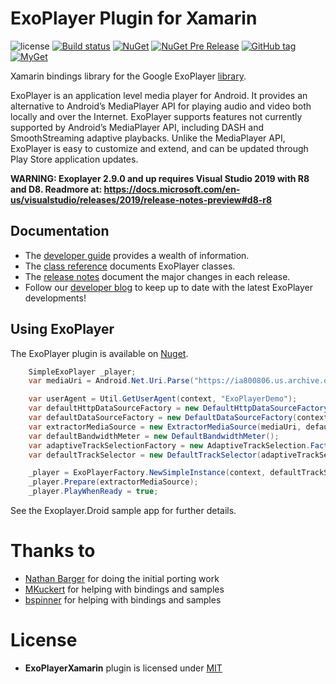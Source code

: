 ExoPlayer Plugin for Xamarin
================

![license](https://img.shields.io/github/license/martijn00/ExoPlayerXamarin.svg)
[![Build status](https://ci.appveyor.com/api/projects/status/r2farwm2837vm86t?svg=true)](https://ci.appveyor.com/project/martijn00/exoplayerxamarin)
[![NuGet](https://img.shields.io/nuget/v/Xam.Plugins.Android.ExoPlayer.svg)](https://www.nuget.org/packages/Xam.Plugins.Android.ExoPlayer/)
[![NuGet Pre Release](https://img.shields.io/nuget/vpre/Xam.Plugins.Android.ExoPlayer.svg)](https://www.nuget.org/packages/Xam.Plugins.Android.ExoPlayer/)
[![GitHub tag](https://img.shields.io/github/tag/martijn00/ExoPlayerXamarin.svg)](https://github.com/martijn00/ExoPlayerXamarin/releases)
[![MyGet](https://img.shields.io/myget/martijn00/ExoPlayerXamarin.svg)](https://www.myget.org/F/martijn00/api/v3/index.json)

Xamarin bindings library for the Google ExoPlayer [library][ExoPlayer].

ExoPlayer is an application level media player for Android. It provides an
alternative to Android’s MediaPlayer API for playing audio and video both
locally and over the Internet. ExoPlayer supports features not currently
supported by Android’s MediaPlayer API, including DASH and SmoothStreaming
adaptive playbacks. Unlike the MediaPlayer API, ExoPlayer is easy to customize
and extend, and can be updated through Play Store application updates.

**WARNING: Exoplayer 2.9.0 and up requires Visual Studio 2019 with R8 and D8. Readmore at: https://docs.microsoft.com/en-us/visualstudio/releases/2019/release-notes-preview#d8-r8**

## Documentation ##

* The [developer guide][] provides a wealth of information.
* The [class reference][] documents ExoPlayer classes.
* The [release notes][] document the major changes in each release.
* Follow our [developer blog][] to keep up to date with the latest ExoPlayer
  developments!

[developer guide]: https://google.github.io/ExoPlayer/guide.html
[class reference]: https://google.github.io/ExoPlayer/doc/reference
[release notes]: https://github.com/google/ExoPlayer/blob/release-v2/RELEASENOTES.md
[developer blog]: https://medium.com/google-exoplayer

## Using ExoPlayer ##

The ExoPlayer plugin is available on [Nuget][Nuget].

```c#
    SimpleExoPlayer _player;
    var mediaUri = Android.Net.Uri.Parse("https://ia800806.us.archive.org/15/items/Mp3Playlist_555/AaronNeville-CrazyLove.mp3");

    var userAgent = Util.GetUserAgent(context, "ExoPlayerDemo");
    var defaultHttpDataSourceFactory = new DefaultHttpDataSourceFactory(userAgent);
    var defaultDataSourceFactory = new DefaultDataSourceFactory(context, null, defaultHttpDataSourceFactory);
    var extractorMediaSource = new ExtractorMediaSource(mediaUri, defaultDataSourceFactory, new DefaultExtractorsFactory(), null, null);
    var defaultBandwidthMeter = new DefaultBandwidthMeter();
    var adaptiveTrackSelectionFactory = new AdaptiveTrackSelection.Factory(defaultBandwidthMeter);
    var defaultTrackSelector = new DefaultTrackSelector(adaptiveTrackSelectionFactory);

    _player = ExoPlayerFactory.NewSimpleInstance(context, defaultTrackSelector);
    _player.Prepare(extractorMediaSource);
    _player.PlayWhenReady = true;
```

See the Exoplayer.Droid sample app for further details.

Thanks to
=========

- [Nathan Barger][NathanBarger] for doing the initial porting work
- [MKuckert](https://github.com/MKuckert) for helping with bindings and samples
- [bspinner](https://github.com/bspinner) for helping with bindings and samples

License
=======

- **ExoPlayerXamarin** plugin is licensed under [MIT][mit]

[mit]: http://opensource.org/licenses/mit-license
[NathanBarger]: http://forums.xamarin.com/profile/NathanBarger
[ExoPlayer]: https://github.com/google/ExoPlayer
[Nuget]: https://www.nuget.org/packages/Xam.Plugins.Android.ExoPlayer/
[Developer]: http://developer.android.com/guide/topics/media/exoplayer.html
